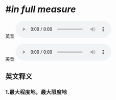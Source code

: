 # ***\#in full measure*** 
英音
<audio src="./media/in full measure1_AAC.aac" controls="controls"></audio>

美音
<audio src="./media/in full measure2_AAC.aac" controls="controls"></audio>



  

英文释义
---
### 1.**最大程度地，最大限度地**  


